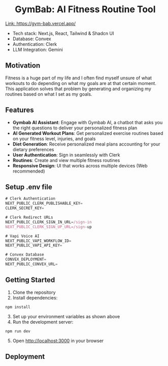 <h1 align="center">GymBab: AI Fitness Routine Tool</h1>

<a href="https://gym-bab.vercel.app/">Link: https://gym-bab.vercel.app/</a>

- Tech stack: Next.js, React, Tailwind & Shadcn UI
- Database: Convex
- Authentication: Clerk
- LLM Integration: Gemini

## Motivation

Fitness is a huge part of my life and I often find myself unsure of what workouts to do depending on what my goals are at that certain moment. 
This application solves that problem by generating and organizing my routines based on what I set as my goals.

## Features

- **Gymbab AI Assistant**: Engage with Gymbab AI, a chatbot that asks you the right questions to deliver your personalized fitness plan
- **AI Generated Workout Plans**: Get personalized exercise routines based on your fitness level, injuries, and goals
- **Diet Generation**: Receive personalized meal plans accounting for your dietary preferences
- **User Authentication**: Sign in seamlessly with Clerk
- **Routines**: Create and view multiple fitness routines 
- **Responsive Design**: UI that works across multiple devices (Web recommended)

## Setup .env file

```js
# Clerk Authentication
NEXT_PUBLIC_CLERK_PUBLISHABLE_KEY=
CLERK_SECRET_KEY=

# Clerk Redirect URLs
NEXT_PUBLIC_CLERK_SIGN_IN_URL=/sign-in
NEXT_PUBLIC_CLERK_SIGN_UP_URL=/sign-up

# Vapi Voice AI
NEXT_PUBLIC_VAPI_WORKFLOW_ID=
NEXT_PUBLIC_VAPI_API_KEY=

# Convex Database
CONVEX_DEPLOYMENT=
NEXT_PUBLIC_CONVEX_URL=
```

## Getting Started

1. Clone the repository
2. Install dependencies:

```shell
npm install
```

3. Set up your environment variables as shown above
4. Run the development server:

```shell
npm run dev
```

5. Open [http://localhost:3000](http://localhost:3000) in your browser

## Deployment




